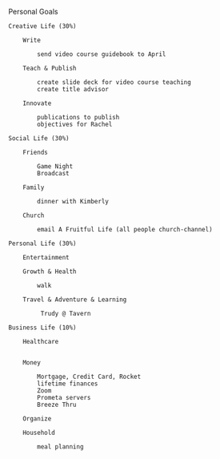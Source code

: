 Personal Goals
    
    Creative Life (30%)
    
        Write

            send video course guidebook to April

        Teach & Publish

            create slide deck for video course teaching
            create title advisor
      
        Innovate

            publications to publish
            objectives for Rachel

    Social Life (30%)
    
        Friends

            Game Night
            Broadcast

        Family

            dinner with Kimberly

        Church

            email A Fruitful Life (all people church-channel)
            
    Personal Life (30%)
    
        Entertainment
        
        Growth & Health

            walk
            
        Travel & Adventure & Learning

             Trudy @ Tavern
           
    Business Life (10%)
    
        Healthcare


        Money

            Mortgage, Credit Card, Rocket
            lifetime finances
            Zoom
            Prometa servers
            Breeze Thru
    
        Organize
        
        Household

            meal planning



